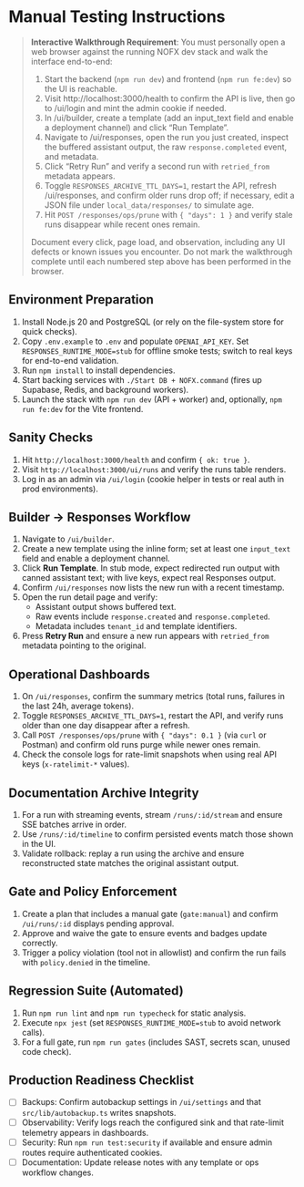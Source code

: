 # Manual Testing Instructions

> **Interactive Walkthrough Requirement**: You must personally open a web browser against the running NOFX dev stack and walk the interface end-to-end:
>
> 1. Start the backend (`npm run dev`) and frontend (`npm run fe:dev`) so the UI is reachable.
> 2. Visit http://localhost:3000/health to confirm the API is live, then go to /ui/login and mint the admin cookie if needed.
> 3. In /ui/builder, create a template (add an input_text field and enable a deployment channel) and click “Run Template”.
> 4. Navigate to /ui/responses, open the run you just created, inspect the buffered assistant output, the raw `response.completed` event, and metadata.
> 5. Click “Retry Run” and verify a second run with `retried_from` metadata appears.
> 6. Toggle `RESPONSES_ARCHIVE_TTL_DAYS=1`, restart the API, refresh /ui/responses, and confirm older runs drop off; if necessary, edit a JSON file under `local_data/responses/` to simulate age.
> 7. Hit `POST /responses/ops/prune` with `{ "days": 1 }` and verify stale runs disappear while recent ones remain.
>
> Document every click, page load, and observation, including any UI defects or known issues you encounter. Do not mark the walkthrough complete until each numbered step above has been performed in the browser.

## Environment Preparation
1. Install Node.js 20 and PostgreSQL (or rely on the file-system store for quick checks).
2. Copy `.env.example` to `.env` and populate `OPENAI_API_KEY`. Set `RESPONSES_RUNTIME_MODE=stub` for offline smoke tests; switch to real keys for end-to-end validation.
3. Run `npm install` to install dependencies.
4. Start backing services with `./Start DB + NOFX.command` (fires up Supabase, Redis, and background workers).
5. Launch the stack with `npm run dev` (API + worker) and, optionally, `npm run fe:dev` for the Vite frontend.

## Sanity Checks
1. Hit `http://localhost:3000/health` and confirm `{ ok: true }`.
2. Visit `http://localhost:3000/ui/runs` and verify the runs table renders.
3. Log in as an admin via `/ui/login` (cookie helper in tests or real auth in prod environments).

## Builder → Responses Workflow
1. Navigate to `/ui/builder`.
2. Create a new template using the inline form; set at least one `input_text` field and enable a deployment channel.
3. Click **Run Template**. In stub mode, expect redirected run output with canned assistant text; with live keys, expect real Responses output.
4. Confirm `/ui/responses` now lists the new run with a recent timestamp.
5. Open the run detail page and verify:
   - Assistant output shows buffered text.
   - Raw events include `response.created` and `response.completed`.
   - Metadata includes `tenant_id` and template identifiers.
6. Press **Retry Run** and ensure a new run appears with `retried_from` metadata pointing to the original.

## Operational Dashboards
1. On `/ui/responses`, confirm the summary metrics (total runs, failures in the last 24h, average tokens).
2. Toggle `RESPONSES_ARCHIVE_TTL_DAYS=1`, restart the API, and verify runs older than one day disappear after a refresh.
3. Call `POST /responses/ops/prune` with `{ "days": 0.1 }` (via `curl` or Postman) and confirm old runs purge while newer ones remain.
4. Check the console logs for rate-limit snapshots when using real API keys (`x-ratelimit-*` values).

## Documentation Archive Integrity
1. For a run with streaming events, stream `/runs/:id/stream` and ensure SSE batches arrive in order.
2. Use `/runs/:id/timeline` to confirm persisted events match those shown in the UI.
3. Validate rollback: replay a run using the archive and ensure reconstructed state matches the original assistant output.

## Gate and Policy Enforcement
1. Create a plan that includes a manual gate (`gate:manual`) and confirm `/ui/runs/:id` displays pending approval.
2. Approve and waive the gate to ensure events and badges update correctly.
3. Trigger a policy violation (tool not in allowlist) and confirm the run fails with `policy.denied` in the timeline.

## Regression Suite (Automated)
1. Run `npm run lint` and `npm run typecheck` for static analysis.
2. Execute `npx jest` (set `RESPONSES_RUNTIME_MODE=stub` to avoid network calls).
3. For a full gate, run `npm run gates` (includes SAST, secrets scan, unused code check).

## Production Readiness Checklist
- [ ] Backups: Confirm autobackup settings in `/ui/settings` and that `src/lib/autobackup.ts` writes snapshots.
- [ ] Observability: Verify logs reach the configured sink and that rate-limit telemetry appears in dashboards.
- [ ] Security: Run `npm run test:security` if available and ensure admin routes require authenticated cookies.
- [ ] Documentation: Update release notes with any template or ops workflow changes.
